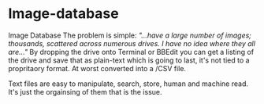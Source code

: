 # Image-database
Image Database
The problem is simple:
*"…have a large number of images; thousands, scattered across numerous drives.
I have no idea where they all are…"*
By dropping the drive onto Terminal or BBEdit you can get a listing of the drive and save that as plain-text which is going to last, it's not tied to a propritaory format. At worst converted into a /CSV file.

Text files are easy to manipulate, search, store, human and machine read. It's just the orgainsing of them that is the issue.
